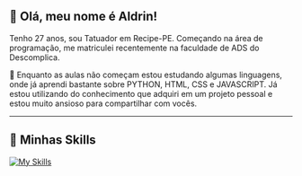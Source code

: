 ## 💜 Olá, meu nome é Aldrin!
Tenho 27 anos, sou Tatuador em Recipe-PE.
Começando na área de programação, me matriculei recentemente na faculdade de ADS do Descomplica.

🔭 Enquanto as aulas não começam estou estudando algumas linguagens, onde já aprendi bastante sobre PYTHON, HTML, CSS e JAVASCRIPT. Já estou utilizando do conhecimento que adquiri em um projeto pessoal e estou muito ansioso para compartilhar com vocês.

---

## 🚀 Minhas Skills

[![My Skills](https://skillicons.dev/icons?i=html,css,react,tailwind,python,figma,ps,ai)](https://skillicons.dev)

